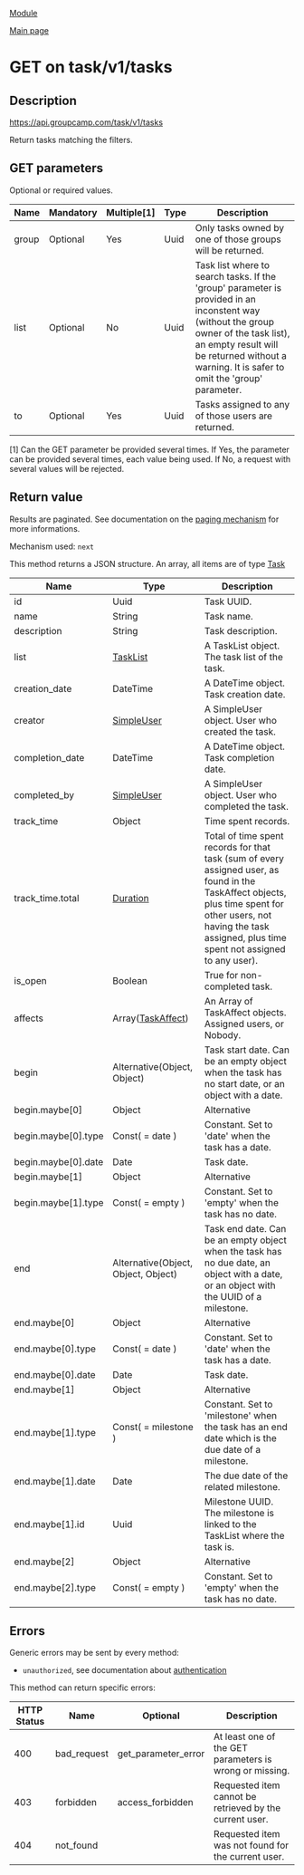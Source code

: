 
[Module](./README.md)

[Main page](../README.md)


# GET on task/v1/tasks

## Description

https://api.groupcamp.com/task/v1/tasks


Return tasks matching the filters.





## GET parameters

Optional or required values.

Name    |  Mandatory    |   Multiple[1]    |   Type   |  Description
--------|---------------|------------------|----------|---------------
group | Optional | Yes | Uuid | Only tasks owned by one of those groups will be returned.
list | Optional | No | Uuid | Task list where to search tasks. If the 'group' parameter is provided in an inconstent way (without the group owner of the task list), an empty result will be returned without a warning. It is safer to omit the 'group' parameter.
to | Optional | Yes | Uuid | Tasks assigned to any of those users are returned.


[1] Can the GET parameter be provided several times. If Yes, the
parameter can be provided several times, each value being used. If
No, a request with several values will be rejected.






## Return value



Results are paginated. See documentation on the [paging mechanism](../../Paging.md) for
more informations.

Mechanism used: `next`




  
  This method returns a JSON structure. An array, all items are of type [Task](../types/Task.md) 

Name   |  Type   |  Description
-------|---------|-------------
id | Uuid | Task UUID.
name | String | Task name.
description | String | Task description.
list | [TaskList](../types/TaskList.md) | A TaskList object. The task list of the task.
creation_date | DateTime | A DateTime object. Task creation date.
creator | [SimpleUser](../types/SimpleUser.md) | A SimpleUser object. User who created the task.
completion_date | DateTime | A DateTime object. Task completion date.
completed_by | [SimpleUser](../types/SimpleUser.md) | A SimpleUser object. User who completed the task.
track_time | Object | Time spent records.
track_time.total | [Duration](../types/Duration.md) | Total of time spent records for that task (sum of every assigned user, as found in the TaskAffect objects, plus time spent for other users, not having the task assigned, plus time spent not assigned to any user).
is_open | Boolean | True for non-completed task.
affects | Array([TaskAffect](../types/TaskAffect.md)) | An Array of TaskAffect objects. Assigned users, or Nobody.
begin | Alternative(Object, Object) | Task start date. Can be an empty object when the task has no start date, or an object with a date.
begin.maybe[0] | Object | Alternative
begin.maybe[0].type | Const( = date ) | Constant. Set to 'date' when the task has a date.
begin.maybe[0].date | Date | Task date.
begin.maybe[1] | Object | Alternative
begin.maybe[1].type | Const( = empty ) | Constant. Set to 'empty' when the task has no date.
end | Alternative(Object, Object, Object) | Task end date. Can be an empty object when the task has no due date, an object with a date, or an object with the UUID of a milestone.
end.maybe[0] | Object | Alternative
end.maybe[0].type | Const( = date ) | Constant. Set to 'date' when the task has a date.
end.maybe[0].date | Date | Task date.
end.maybe[1] | Object | Alternative
end.maybe[1].type | Const( = milestone ) | Constant. Set to 'milestone' when the task has an end date which is the due date of a milestone.
end.maybe[1].date | Date | The due date of the related milestone.
end.maybe[1].id | Uuid | Milestone UUID. The milestone is linked to the TaskList where the task is.
end.maybe[2] | Object | Alternative
end.maybe[2].type | Const( = empty ) | Constant. Set to 'empty' when the task has no date.

  





## Errors

Generic errors may be sent by every method:
* `unauthorized`, see documentation about [authentication](../../Auth.md)


This method can return specific errors:

HTTP Status | Name   | Optional          | Description
------------|--------|-------------------|------------
400 | bad_request | get_parameter_error | At least one of the GET parameters is wrong or missing.
403 | forbidden | access_forbidden | Requested item cannot be retrieved by the current user.
404 | not_found |  | Requested item was not found for the current user.



